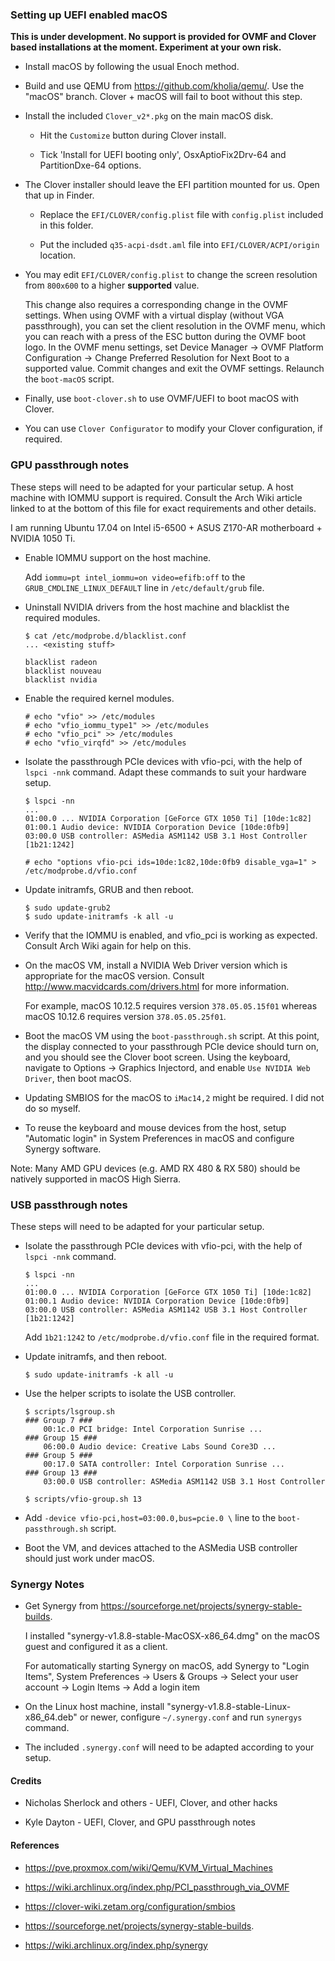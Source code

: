 ### Setting up UEFI enabled macOS

**This is under development. No support is provided for OVMF and Clover based
installations at the moment. Experiment at your own risk.**

* Install macOS by following the usual Enoch method.

* Build and use QEMU from https://github.com/kholia/qemu/. Use the "macOS"
  branch. Clover + macOS will fail to boot without this step.

* Install the included `Clover_v2*.pkg` on the main macOS disk.

  * Hit the `Customize` button during Clover install.

  * Tick 'Install for UEFI booting only', OsxAptioFix2Drv-64 and
    PartitionDxe-64 options.

* The Clover installer should leave the EFI partition mounted for us. Open that
  up in Finder.

  * Replace the `EFI/CLOVER/config.plist` file with `config.plist` included in
    this folder.

  * Put the included `q35-acpi-dsdt.aml` file into `EFI/CLOVER/ACPI/origin`
    location.

* You may edit `EFI/CLOVER/config.plist` to change the screen resolution from
  `800x600` to a higher **supported** value.

  This change also requires a corresponding change in the OVMF settings. When
  using OVMF with a virtual display (without VGA passthrough), you can set the
  client resolution in the OVMF menu, which you can reach with a press of the
  ESC button during the OVMF boot logo. In the OVMF menu settings, set Device
  Manager -> OVMF Platform Configuration -> Change Preferred Resolution for Next
  Boot to a supported value. Commit changes and exit the OVMF settings.
  Relaunch the `boot-macOS` script.

* Finally, use `boot-clover.sh` to use OVMF/UEFI to boot macOS with Clover.

* You can use `Clover Configurator` to modify your Clover configuration, if
  required.


### GPU passthrough notes

These steps will need to be adapted for your particular setup. A host machine
with IOMMU support is required. Consult the Arch Wiki article linked to at the
bottom of this file for exact requirements and other details.

I am running Ubuntu 17.04 on Intel i5-6500 + ASUS Z170-AR motherboard + NVIDIA
1050 Ti.

* Enable IOMMU support on the host machine.

  Add `iommu=pt intel_iommu=on video=efifb:off` to the `GRUB_CMDLINE_LINUX_DEFAULT` line in `/etc/default/grub` file.

* Uninstall NVIDIA drivers from the host machine and blacklist the required modules.

  ```
  $ cat /etc/modprobe.d/blacklist.conf
  ... <existing stuff>

  blacklist radeon
  blacklist nouveau
  blacklist nvidia
  ```

* Enable the required kernel modules.

  ```
  # echo "vfio" >> /etc/modules
  # echo "vfio_iommu_type1" >> /etc/modules
  # echo "vfio_pci" >> /etc/modules
  # echo "vfio_virqfd" >> /etc/modules
  ```

* Isolate the passthrough PCIe devices with vfio-pci, with the help of `lspci
  -nnk` command. Adapt these commands to suit your hardware setup.

  ```
  $ lspci -nn
  ...
  01:00.0 ... NVIDIA Corporation [GeForce GTX 1050 Ti] [10de:1c82]
  01:00.1 Audio device: NVIDIA Corporation Device [10de:0fb9]
  03:00.0 USB controller: ASMedia ASM1142 USB 3.1 Host Controller [1b21:1242]
  ```

  ```
  # echo "options vfio-pci ids=10de:1c82,10de:0fb9 disable_vga=1" > /etc/modprobe.d/vfio.conf
  ```

* Update initramfs, GRUB and then reboot.

  ```
  $ sudo update-grub2
  $ sudo update-initramfs -k all -u
  ```

* Verify that the IOMMU is enabled, and vfio_pci is working as expected.
  Consult Arch Wiki again for help on this.

* On the macOS VM, install a NVIDIA Web Driver version which is appropriate for
  the macOS version. Consult http://www.macvidcards.com/drivers.html for more
  information.

  For example, macOS 10.12.5 requires version `378.05.05.15f01` whereas macOS
  10.12.6 requires version `378.05.05.25f01`.

* Boot the macOS VM using the `boot-passthrough.sh` script. At this point, the
  display connected to your passthrough PCIe device should turn on, and you
  should see the Clover boot screen. Using the keyboard, navigate to Options ->
  Graphics Injectord, and enable `Use NVIDIA Web Driver`, then boot macOS.

* Updating SMBIOS for the macOS to `iMac14,2` might be required. I did not do
  so myself.

* To reuse the keyboard and mouse devices from the host, setup "Automatic
  login" in System Preferences in macOS and configure Synergy software.

Note: Many AMD GPU devices (e.g. AMD RX 480 & RX 580) should be natively
supported in macOS High Sierra.

### USB passthrough notes

These steps will need to be adapted for your particular setup.

* Isolate the passthrough PCIe devices with vfio-pci, with the help of `lspci
  -nnk` command.

  ```
  $ lspci -nn
  ...
  01:00.0 ... NVIDIA Corporation [GeForce GTX 1050 Ti] [10de:1c82]
  01:00.1 Audio device: NVIDIA Corporation Device [10de:0fb9]
  03:00.0 USB controller: ASMedia ASM1142 USB 3.1 Host Controller [1b21:1242]
  ```

  Add `1b21:1242` to `/etc/modprobe.d/vfio.conf` file in the required format.

* Update initramfs, and then reboot.

  ```
  $ sudo update-initramfs -k all -u
  ```

* Use the helper scripts to isolate the USB controller.

  ```
  $ scripts/lsgroup.sh
  ### Group 7 ###
      00:1c.0 PCI bridge: Intel Corporation Sunrise ...
  ### Group 15 ###
      06:00.0 Audio device: Creative Labs Sound Core3D ...
  ### Group 5 ###
      00:17.0 SATA controller: Intel Corporation Sunrise ...
  ### Group 13 ###
      03:00.0 USB controller: ASMedia ASM1142 USB 3.1 Host Controller
  ```

  ```
  $ scripts/vfio-group.sh 13
  ```

* Add `-device vfio-pci,host=03:00.0,bus=pcie.0 \` line to the
  `boot-passthrough.sh` script.

* Boot the VM, and devices attached to the ASMedia USB controller should just
  work under macOS.

### Synergy Notes

* Get Synergy from https://sourceforge.net/projects/synergy-stable-builds.

  I installed "synergy-v1.8.8-stable-MacOSX-x86_64.dmg" on the macOS guest and
  configured it as a client.

  For automatically starting Synergy on macOS, add Synergy to "Login Items",
  System Preferences -> Users & Groups -> Select your user account -> Login Items
  -> Add a login item

* On the Linux host machine, install "synergy-v1.8.8-stable-Linux-x86_64.deb"
  or newer, configure `~/.synergy.conf` and run `synergys` command.

* The included `.synergy.conf` will need to be adapted according to your setup.

#### Credits

* Nicholas Sherlock and others - UEFI, Clover, and other hacks

* Kyle Dayton - UEFI, Clover, and GPU passthrough notes

#### References

* https://pve.proxmox.com/wiki/Qemu/KVM_Virtual_Machines

* https://wiki.archlinux.org/index.php/PCI_passthrough_via_OVMF

* https://clover-wiki.zetam.org/configuration/smbios

* https://sourceforge.net/projects/synergy-stable-builds.

* https://wiki.archlinux.org/index.php/synergy
